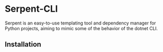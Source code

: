 # Serpent-CLI

Serpent is an easy-to-use templating tool and dependency manager for Python projects, aiming to mimic some of the behavior of the dotnet CLI.

## Installation
